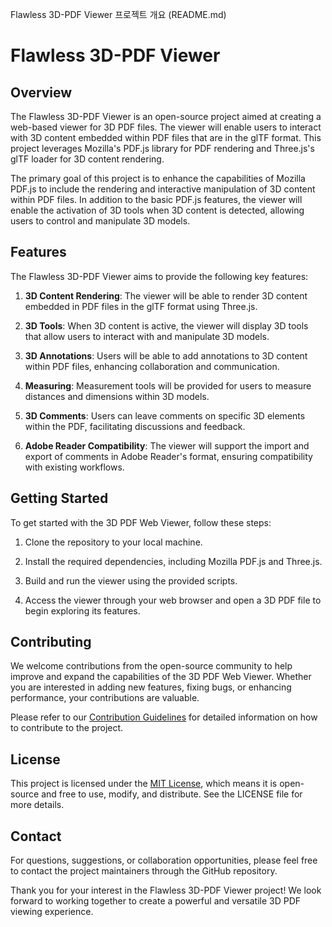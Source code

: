 Flawless 3D-PDF Viewer 프로젝트 개요 (README.md)

# Flawless 3D-PDF Viewer

## Overview

The Flawless 3D-PDF Viewer is an open-source project aimed at creating a web-based viewer for 3D PDF files. The viewer will enable users to interact with 3D content embedded within PDF files that are in the glTF format. This project leverages Mozilla's PDF.js library for PDF rendering and Three.js's glTF loader for 3D content rendering.

The primary goal of this project is to enhance the capabilities of Mozilla PDF.js to include the rendering and interactive manipulation of 3D content within PDF files. In addition to the basic PDF.js features, the viewer will enable the activation of 3D tools when 3D content is detected, allowing users to control and manipulate 3D models.


## Features

The Flawless 3D-PDF Viewer aims to provide the following key features:

1. **3D Content Rendering**: The viewer will be able to render 3D content embedded in PDF files in the glTF format using Three.js.

2. **3D Tools**: When 3D content is active, the viewer will display 3D tools that allow users to interact with and manipulate 3D models.

3. **3D Annotations**: Users will be able to add annotations to 3D content within PDF files, enhancing collaboration and communication.

4. **Measuring**: Measurement tools will be provided for users to measure distances and dimensions within 3D models.

5. **3D Comments**: Users can leave comments on specific 3D elements within the PDF, facilitating discussions and feedback.

6. **Adobe Reader Compatibility**: The viewer will support the import and export of comments in Adobe Reader's format, ensuring compatibility with existing workflows.

## Getting Started

To get started with the 3D PDF Web Viewer, follow these steps:

1. Clone the repository to your local machine.

2. Install the required dependencies, including Mozilla PDF.js and Three.js.

3. Build and run the viewer using the provided scripts.

4. Access the viewer through your web browser and open a 3D PDF file to begin exploring its features.

## Contributing

We welcome contributions from the open-source community to help improve and expand the capabilities of the 3D PDF Web Viewer. Whether you are interested in adding new features, fixing bugs, or enhancing performance, your contributions are valuable.

Please refer to our [Contribution Guidelines](CONTRIBUTING.md) for detailed information on how to contribute to the project.

## License

This project is licensed under the [MIT License](LICENSE), which means it is open-source and free to use, modify, and distribute. See the LICENSE file for more details.

## Contact

For questions, suggestions, or collaboration opportunities, please feel free to contact the project maintainers through the GitHub repository.

Thank you for your interest in the Flawless 3D-PDF Viewer project! We look forward to working together to create a powerful and versatile 3D PDF viewing experience.
